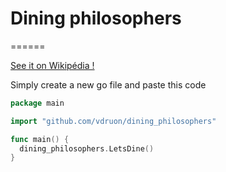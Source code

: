 # Dining philosophers
======

[See it on Wikipédia !](http://en.wikipedia.org/wiki/Dining_philosophers_problem)

Simply create a new go file and paste this code

```go
package main

import "github.com/vdruon/dining_philosophers"

func main() {
  dining_philosophers.LetsDine()
}
```